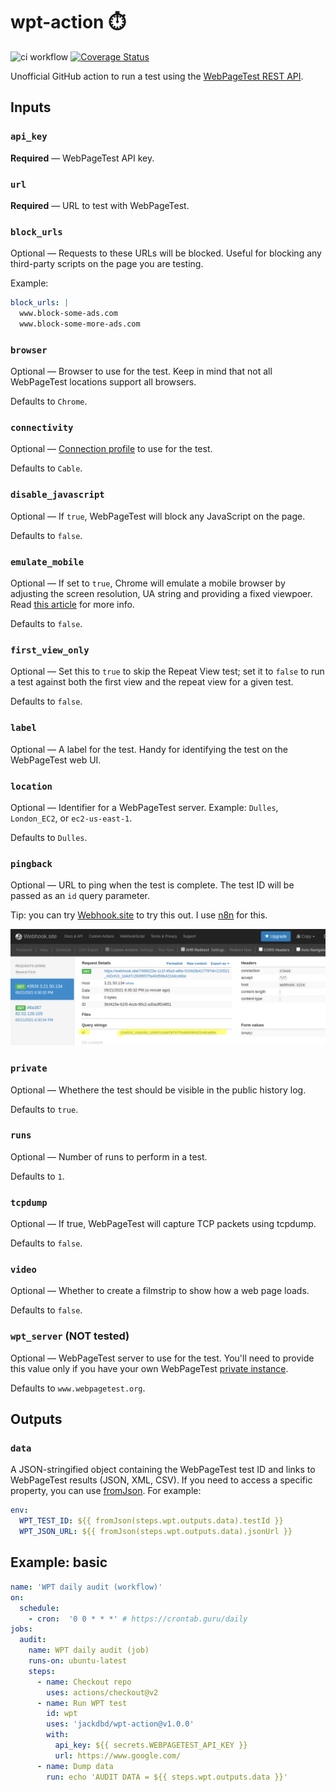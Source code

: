 # wpt-action ⏱️

![ci workflow](https://github.com/jackdbd/wpt-action/actions/workflows/ci.yml/badge.svg) [![Coverage Status](https://coveralls.io/repos/github/jackdbd/wpt-action/badge.svg?branch=main)](https://coveralls.io/github/jackdbd/wpt-action?branch=main)

Unofficial GitHub action to run a test using the [WebPageTest REST API](https://product.webpagetest.org/api).

## Inputs

### `api_key`

**Required** — WebPageTest API key.

### `url`

**Required** — URL to test with WebPageTest.

### `block_urls`

Optional — Requests to these URLs will be blocked. Useful for blocking any third-party scripts on the page you are testing.

Example:

```yaml
block_urls: |
  www.block-some-ads.com
  www.block-some-more-ads.com
```

### `browser`

Optional — Browser to use for the test. Keep in mind that not all WebPageTest locations support all browsers.

Defaults to `Chrome`.

### `connectivity`

Optional — [Connection profile](https://docs.webpagetest.org/api/reference/#specifying-connectivity) to use for the test.

Defaults to `Cable`.

### `disable_javascript`

Optional — If `true`, WebPageTest will block any JavaScript on the page.

Defaults to `false`.

### `emulate_mobile`

Optional — If set to `true`, Chrome will emulate a mobile browser by adjusting the screen resolution, UA string and providing a fixed viewpoer. Read [this article](https://nooshu.github.io/blog/2020/12/31/how-to-run-a-webpagetest-test/#emulate-mobile-browser) for more info.

Defaults to `false`.

### `first_view_only`

Optional — Set this to `true` to skip the Repeat View test; set it to `false` to run a test against both the first view and the repeat view for a given test.

Defaults to `false`.

### `label`

Optional — A label for the test. Handy for identifying the test on the WebPageTest web UI.

### `location`

Optional — Identifier for a WebPageTest server. Example: `Dulles`, `London_EC2`, or `ec2-us-east-1`.

Defaults to `Dulles`.

### `pingback`

Optional — URL to ping when the test is complete. The test ID will be passed as an `id` query parameter.

Tip: you can try [Webhook.site](https://webhook.site/) to try this out. I use [n8n](https://n8n.io/) for this.

![pingback with Webhook.site](./images/pingback.png)

### `private`

Optional — Whethere the test should be visible in the public history log.

Defaults to `true`.

### `runs`

Optional — Number of runs to perform in a test.

Defaults to `1`.

### `tcpdump`

Optional — If true, WebPageTest will capture TCP packets using tcpdump.

Defaults to `false`.

### `video`

Optional — Whether to create a filmstrip to show how a web page loads.

Defaults to `false`.

### `wpt_server` (NOT tested)

Optional — WebPageTest server to use for the test. You'll need to provide this value only if you have your own WebPageTest [private instance](https://docs.webpagetest.org/private-instances/).

Defaults to `www.webpagetest.org`.

## Outputs

### `data`

A JSON-stringified object containing the WebPageTest test ID and links to WebPageTest results (JSON, XML, CSV). If you need to access a specific property, you can use [fromJson](https://docs.github.com/en/actions/reference/context-and-expression-syntax-for-github-actions#fromjson). For example:

```yaml
env:
  WPT_TEST_ID: ${{ fromJson(steps.wpt.outputs.data).testId }}
  WPT_JSON_URL: ${{ fromJson(steps.wpt.outputs.data).jsonUrl }}
```

## Example: basic

```yaml
name: 'WPT daily audit (workflow)'
on:
  schedule:
    - cron:  '0 0 * * *' # https://crontab.guru/daily
jobs:
  audit:
    name: WPT daily audit (job)
    runs-on: ubuntu-latest
    steps:
      - name: Checkout repo
        uses: actions/checkout@v2
      - name: Run WPT test
        id: wpt
        uses: 'jackdbd/wpt-action@v1.0.0'
        with:
          api_key: ${{ secrets.WEBPAGETEST_API_KEY }}
          url: https://www.google.com/
      - name: Dump data
        run: echo 'AUDIT DATA = ${{ steps.wpt.outputs.data }}'
```

